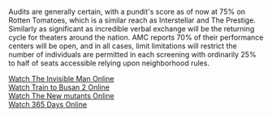 Audits are generally certain, with a pundit's score as of now at 75% on Rotten Tomatoes, which is a similar reach as Interstellar and The Prestige. Similarly as significant as incredible verbal exchange will be the returning cycle for theaters around the nation. AMC reports 70% of their performance centers will be open, and in all cases, limit limitations will restrict the number of individuals are permitted in each screening with ordinarily 25% to half of seats accessible relying upon neighborhood rules. 

<a href="https://canvas.instructure.com/courses/2459652/pages/123movies-watch-the-invisible-man-2020-full-online-free-hd">Watch The Invisible Man Online</a><br>
<a href="https://canvas.instructure.com/courses/2459652/pages/123movies-watch-train-to-busan-2-2020-full-online-free-hd">Watch Train to Busan 2 Online</a><br>
<a href="https://canvas.instructure.com/courses/2459652/pages/123movies-watch-the-new-mutants-2020-full-online-free-hd">Watch The New mutants Online</a><br>
<a href="https://canvas.instructure.com/courses/2459652/pages/123movies-watch-365-dni-365-days-2020-full-online-free-hd">Watch 365 Days Online</a><br>
